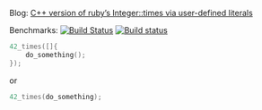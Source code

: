 Blog: [C++ version of ruby’s Integer::times via user-defined literals](https://ledentsov.de/2016/12/10/cpp-version-ruby-42-times-via-user-defined-literals/)

Benchmarks: [![Build Status](https://travis-ci.org/d-led/cpp_declarative_times.svg?branch=master)](https://travis-ci.org/d-led/cpp_declarative_times) [![Build status](https://ci.appveyor.com/api/projects/status/y7jvewdraaw3s2o0/branch/master?svg=true)](https://ci.appveyor.com/project/d-led/cpp-declarative-times/branch/master)

```cpp
42_times([]{
    do_something();
});
```

or

```cpp
42_times(do_something);
```
